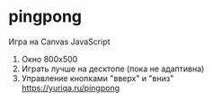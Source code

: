 # pingpong
Игра на Canvas JavaScript
1. Окно 800х500
2. Играть лучше на десктопе (пока не адаптивна)
3. Управление кнопками "вверх" и "вниз" <br>
https://yuriqa.ru/pingpong
